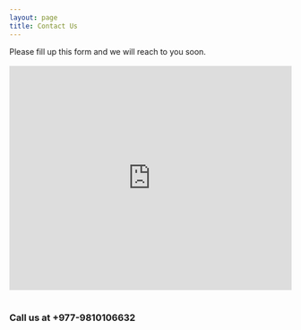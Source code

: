 ```yaml
---
layout: page
title: Contact Us
---
```

<div class="container">
	<div class="row">
		<div class="col-md-12 col-sm-12 col-xs-12 text-center">
			Please fill up this form and we will reach to you soon.
		</div><br>
        <div class="col-md-12 col-sm-12 col-xs-12 text-center">
			<iframe src="https://docs.google.com/forms/d/e/1FAIpQLScVZSDbLuQWKD1jg2sHwOGTPT8k2Ljxa1hdMSgX1GkLPec4LQ/viewform?embedded=true" style="width:100%;" frameborder="0" marginheight="0" marginwidth="0" height="400">Loading…</iframe>
		</div>
	</div>
    <br>
    <div class="row">
        <div class="col-md-12 col-sm-12 col-xs-12 text-center">
            <h3>Call us at +977-9810106632</h3>
		</div>
    </div>
</div>
